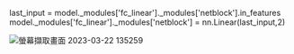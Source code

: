 last_input = model._modules['fc_linear']._modules['netblock'].in_features
model._modules['fc_linear']._modules['netblock'] = nn.Linear(last_input,2)

![螢幕擷取畫面 2023-03-22 135259](https://user-images.githubusercontent.com/63140563/226814665-cbd37b8e-6c90-4b09-9faf-4619f6138465.png)
